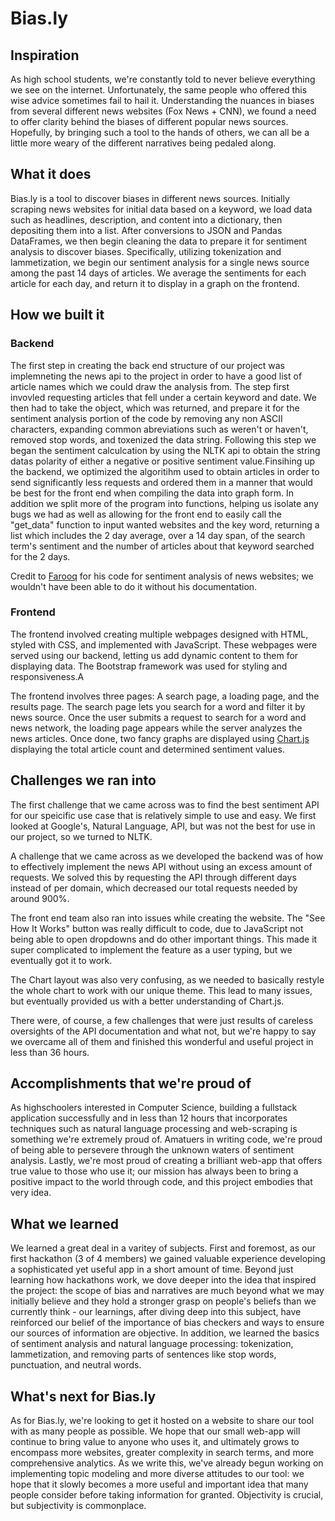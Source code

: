# Bias.ly

## Inspiration
As high school students, we're constantly told to never believe everything we see on the internet. Unfortunately, the same people who offered this wise advice sometimes fail to hail it. Understanding the nuances in biases from several different news websites (Fox News + CNN), we found a need to offer clarity behind the biases of different popular news sources. Hopefully, by bringing such a tool to the hands of others, we can all be a little more weary of the different narratives being pedaled along.

## What it does
Bias.ly is a tool to discover biases in different news sources. Initially scraping news websites for initial data based on a keyword, we load data such as headlines, description, and content into a dictionary, then depositing them into a list. After conversions to JSON and Pandas DataFrames, we then begin cleaning the data to prepare it for sentiment analysis to discover biases. Specifically, utilizing tokenization and lammetization, we begin our sentiment analysis for a single news source among the past 14 days of articles. We average the sentiments for each article for each day, and return it to display in a graph on the frontend.

## How we built it

### Backend
The first step in creating the back end structure of our project was implemneting the news api to the project in order to have a good list of article names which we could draw the analysis from. The step first invovled requesting articles that fell under a certain keyword and date. We then had to take the object, which was returned, and prepare it for the sentiment analysis portion of the code by removing any non ASCII characters, expanding common abreviations such as weren't or haven't, removed stop words, and toxenized the data string. Following this step we began the sentiment calculcation by using the NLTK api to obtain the string datas polarity of either a negative or positive sentiment value.Finsihing up the backend, we optimized the algoritihm used to obtain articles in order to send significantly less requests and ordered them in a manner that would be best for the front end when compiling the data into graph form. In addition we split more of the program into functions, helping us isolate any bugs we had as well as allowing for the front end to easily call the "get_data" function to input wanted websites and the key word, returning a list which includes the 2 day average, over a 14 day span, of the search term's sentiment and the number of articles about that keyword searched for the 2 days.  

Credit to [Farooq](https://github.com/farooq96/News-Sentiment-Analysis-in-Python) for his code for sentiment analysis of news websites; we wouldn't have been able to do it without his documentation.

### Frontend

The frontend involved creating multiple webpages designed with HTML, styled with CSS, and implemented with JavaScript. These webpages were served using our backend, letting us add dynamic content to them for displaying data. The Bootstrap framework was used for styling and responsiveness.A

The frontend involves three pages: A search page, a loading page, and the results page. The search page lets you search for a word and filter it by news source. Once the user submits a request to search for a word and news network, the loading page appears while the server analyzes the news articles. Once done, two fancy graphs are displayed using [Chart.js](https://www.chartjs.org/) displaying the total article count and determined sentiment values.


## Challenges we ran into
The first challenge that we came across was to find the best sentiment API for our speicific use case that is relatively simple to use and easy. We first looked at Google's, Natural Language, API, but was not the best for use in our project, so we turned to NLTK.

A challenge that we came across as we developed the backend was of how to effectively implement the news API without using an excess amount of requests. We solved this by requesting the API through different days instead of per domain, which decreased our total requests needed by around 900%.

The front end team also ran into issues while creating the website. The "See How It Works" button was really difficult to code, due to JavaScript not being able to open dropdowns and do other important things. This made it super complicated to implement the feature as a user typing, but we eventually got it to work.

The Chart layout was also very confusing, as we needed to basically restyle the whole chart to work with our unique theme. This lead to many issues, but eventually provided us with a better understanding of Chart.js.

There were, of course, a few challenges that were just results of careless oversights of the API documentation and what not, but we're happy to say we overcame all of them and finished this wonderful and useful project in less than 36 hours.


## Accomplishments that we're proud of
As highschoolers interested in Computer Science, building a fullstack application successfully and in less than 12 hours that incorporates techniques such as natural language processing and web-scraping is something we're extremely proud of. Amatuers in writing code, we're proud of being able to persevere through the unknown waters of sentiment analysis. Lastly, we're most proud of creating a brilliant web-app that offers true value to those who use it; our mission has always been to bring a positive impact to the world through code, and this project embodies that very idea.

## What we learned
We learned a great deal in a varitey of subjects. First and foremost, as our first hackathon (3 of 4 members) we gained valuable experience developing a sophisticated yet useful app in a short amount of time. Beyond just learning how hackathons work, we dove deeper into the idea that inspired the project: the scope of bias and narratives are much beyond what we may initially believe and they hold a stronger grasp on people's beliefs than we currently think - our learnings, after diving deep into this subject, have reinforced our belief of the importance of bias checkers and ways to ensure our sources of information are objective. In addition, we learned the basics of sentiment analysis and natural language processing: tokenization, lammetization, and removing parts of sentences like stop words, punctuation, and neutral words.

## What's next for Bias.ly
As for Bias.ly, we're looking to get it hosted on a website to share our tool with as many people as possible. We hope that our small web-app will continue to bring value to anyone who uses it, and ultimately grows to encompass more websites, greater complexity in search terms, and more comprehensive analytics. As we write this, we've already begun working on implementing topic modeling and more diverse attitudes to our tool: we hope that it slowly becomes a more useful and important idea that many people consider before taking information for granted. Objectivity is crucial, but subjectivity is commonplace.
